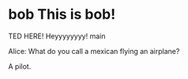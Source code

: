 bob
This is bob!
=======
TED HERE! Heyyyyyyyy!
main

Alice: What do you call a mexican flying an airplane?

A pilot.